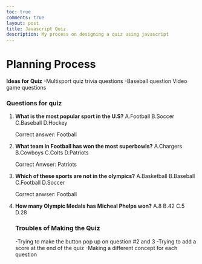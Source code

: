 ```yaml
---
toc: true
comments: true
layout: post
title: Javascript Quiz
description: My process on designing a quiz using javascript
---
```


# Planning Process

**Ideas for Quiz**
-Multisport quiz trivia questions
-Baseball question
Video game questions

### Questions for quiz

1. **What is the most popular sport in the U.S?**
    A.Football
    B.Soccer
    C.Baseball
    D.Hockey

    Correct answer: Football

2. **What team in Football has won the most superbowls?**
    A.Chargers
    B.Cowboys
    C.Colts
    D.Patriots

    Correct Anwser: Patriots

3. **Which of these sports are not in the olympics?**
    A.Basketball
    B.Baseball
    C.Football
    D.Soccer

    Correct anwser: Football

4. **How many Olympic Medals has Micheal Phelps won?**
    A.8
    B.42
    C.5
    D.28


    ### Troubles of Making the Quiz

    -Trying to make the button pop up on question #2 and 3
    -Trying to add a score at the end of the quiz
    -Making a different concept for each question